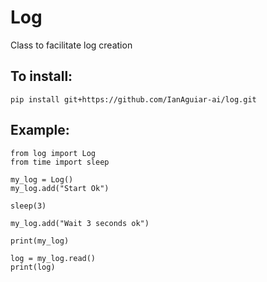 # Log
Class to facilitate log creation

## To install:

```
pip install git+https://github.com/IanAguiar-ai/log.git
```

## Example:

```
from log import Log
from time import sleep

my_log = Log()
my_log.add("Start Ok")

sleep(3)

my_log.add("Wait 3 seconds ok")

print(my_log)

log = my_log.read()
print(log)
```
